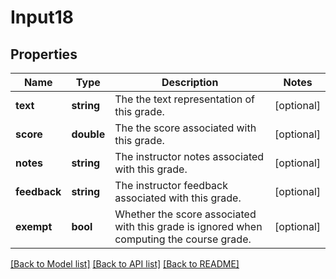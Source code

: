 # Input18

## Properties
Name | Type | Description | Notes
------------ | ------------- | ------------- | -------------
**text** | **string** | The the text representation of this grade. | [optional] 
**score** | **double** | The the score associated with this grade. | [optional] 
**notes** | **string** | The instructor notes associated with this grade. | [optional] 
**feedback** | **string** | The instructor feedback associated with this grade. | [optional] 
**exempt** | **bool** | Whether the score associated with this grade is ignored when computing the course grade. | [optional] 

[[Back to Model list]](../README.md#documentation-for-models) [[Back to API list]](../README.md#documentation-for-api-endpoints) [[Back to README]](../README.md)


